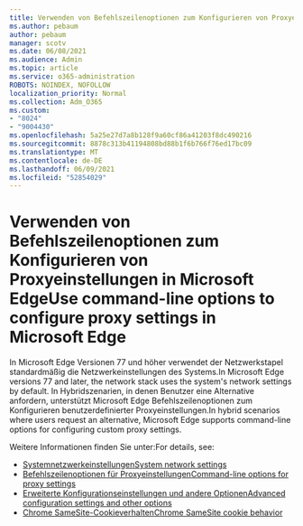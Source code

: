```yaml
---
title: Verwenden von Befehlszeilenoptionen zum Konfigurieren von Proxyeinstellungen in Microsoft Edge
ms.author: pebaum
author: pebaum
manager: scotv
ms.date: 06/08/2021
ms.audience: Admin
ms.topic: article
ms.service: o365-administration
ROBOTS: NOINDEX, NOFOLLOW
localization_priority: Normal
ms.collection: Adm_O365
ms.custom:
- "8024"
- "9004430"
ms.openlocfilehash: 5a25e27d7a8b128f9a60cf86a41203f8dc490216
ms.sourcegitcommit: 8878c313b41194808bd88b1f6b766f76ed17bc09
ms.translationtype: MT
ms.contentlocale: de-DE
ms.lasthandoff: 06/09/2021
ms.locfileid: "52854029"
---
```

# <a name="use-command-line-options-to-configure-proxy-settings-in-microsoft-edge"></a><span data-ttu-id="2b248-102">Verwenden von Befehlszeilenoptionen zum Konfigurieren von Proxyeinstellungen in Microsoft Edge</span><span class="sxs-lookup"><span data-stu-id="2b248-102">Use command-line options to configure proxy settings in Microsoft Edge</span></span>

<span data-ttu-id="2b248-103">In Microsoft Edge Versionen 77 und höher verwendet der Netzwerkstapel standardmäßig die Netzwerkeinstellungen des Systems.</span><span class="sxs-lookup"><span data-stu-id="2b248-103">In Microsoft Edge versions 77 and later, the network stack uses the system's network settings by default.</span></span> <span data-ttu-id="2b248-104">In Hybridszenarien, in denen Benutzer eine Alternative anfordern, unterstützt Microsoft Edge Befehlszeilenoptionen zum Konfigurieren benutzerdefinierter Proxyeinstellungen.</span><span class="sxs-lookup"><span data-stu-id="2b248-104">In hybrid scenarios where users request an alternative, Microsoft Edge supports command-line options for configuring custom proxy settings.</span></span> 

<span data-ttu-id="2b248-105">Weitere Informationen finden Sie unter:</span><span class="sxs-lookup"><span data-stu-id="2b248-105">For details, see:</span></span>

- [<span data-ttu-id="2b248-106">Systemnetzwerkeinstellungen</span><span class="sxs-lookup"><span data-stu-id="2b248-106">System network settings</span></span>](/deployedge/edge-learnmore-cmdline-options-proxy-settings#system-network-settings)
- [<span data-ttu-id="2b248-107">Befehlszeilenoptionen für Proxyeinstellungen</span><span class="sxs-lookup"><span data-stu-id="2b248-107">Command-line options for proxy settings</span></span>](/deployedge/edge-learnmore-cmdline-options-proxy-settings#system-network-settings)
- [<span data-ttu-id="2b248-108">Erweiterte Konfigurationseinstellungen und andere Optionen</span><span class="sxs-lookup"><span data-stu-id="2b248-108">Advanced configuration settings and other options</span></span>](https://go.microsoft.com/fwlink/?linkid=2134293)
- [<span data-ttu-id="2b248-109">Chrome SameSite-Cookieverhalten</span><span class="sxs-lookup"><span data-stu-id="2b248-109">Chrome SameSite cookie behavior</span></span>](/office365/troubleshoot/miscellaneous/chrome-behavior-affects-applications)